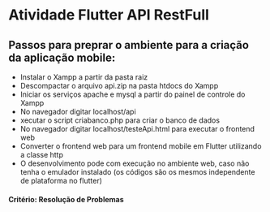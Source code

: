 # Atividade Flutter API RestFull

## Passos para preprar o ambiente para a criação da aplicação mobile:
- Instalar o Xampp a partir da pasta raiz
- Descompactar o arquivo api.zip na pasta htdocs do Xampp
- Iniciar os serviços apache e mysql a partir do painel de controle do Xampp
- No navegador digitar localhost/api
- xecutar o script criabanco.php para criar o banco de dados
- No navegador digitar localhost/testeApi.html para executar o frontend web
- Converter o frontend web para um frontend mobile em Flutter utilizando a classe http
- O desenvolvimento pode com execução no ambiente web, caso não tenha o emulador instalado (os códigos são os mesmos independente de plataforma no flutter)

#### Critério: Resolução de Problemas

